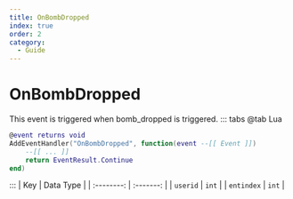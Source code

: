 ```yaml
---
title: OnBombDropped
index: true
order: 2
category:
  - Guide
---
```


# OnBombDropped
This event is triggered when bomb_dropped is triggered.
::: tabs
@tab Lua
```lua
@event returns void
AddEventHandler("OnBombDropped", function(event --[[ Event ]])
    --[[ ... ]]
    return EventResult.Continue
end)
```

:::
|     Key    | Data Type |
| :--------: | :-------: |
|  `userid`  |   `int`   |
| `entindex` |   `int`   |